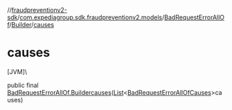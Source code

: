 //[fraudpreventionv2-sdk](../../../../index.md)/[com.expediagroup.sdk.fraudpreventionv2.models](../../index.md)/[BadRequestErrorAllOf](../index.md)/[Builder](index.md)/[causes](causes.md)

# causes

[JVM]\

public final [BadRequestErrorAllOf.Builder](index.md)[causes](causes.md)([List](https://docs.oracle.com/javase/8/docs/api/java/util/List.html)&lt;[BadRequestErrorAllOfCauses](../../-bad-request-error-all-of-causes/index.md)&gt;causes)
